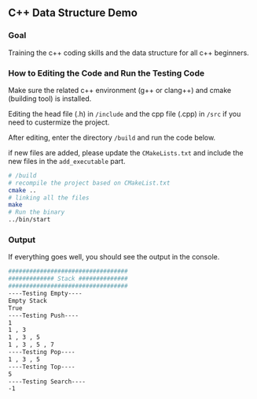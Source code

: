 ## C++ Data Structure Demo

### Goal
Training the c++ coding skills and the data structure for all c++ beginners.

### How to Editing the Code and Run the Testing Code
Make sure the related c++ environment (g++ or clang++) and cmake (building tool) is installed.

Editing the head file (.h) in `/include` and the cpp file (.cpp) in `/src` if you need to custermize the project.

After editing, enter the directory `/build` and run the code below.

if new files are added, please update the `CMakeLists.txt` and include the new files in the `add_executable` part.
```bash
# /build
# recompile the project based on CMakeList.txt
cmake ..
# linking all the files
make
# Run the binary
../bin/start
```

### Output 
If everything goes well, you should see the output in the console.
```bash
##################################
############# Stack ##############
##################################
----Testing Empty----
Empty Stack
True
----Testing Push----
1
1 , 3
1 , 3 , 5
1 , 3 , 5 , 7
----Testing Pop----
1 , 3 , 5
----Testing Top----
5
----Testing Search----
-1
```
